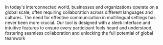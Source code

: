 In today's interconnected world, businesses and organizations operate on a global scale, often 
requiring collaboration across different languages and cultures. The need for effective communication 
in multilingual settings has never been more crucial. Our tool is designed with a sleek interface and 
intuitive features to ensure every participant feels heard and understood, fostering seamless 
collaboration and unlocking the full potential of global teamwork 
